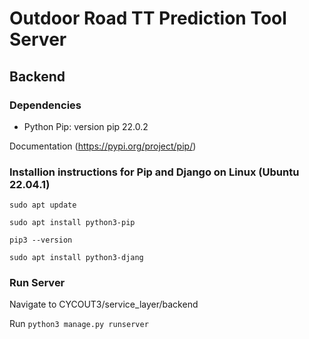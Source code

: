 # Outdoor Road TT Prediction Tool Server

## Backend

### Dependencies

- Python Pip: version pip 22.0.2

Documentation (https://pypi.org/project/pip/)

### Installion instructions for Pip and Django on Linux (Ubuntu 22.04.1)

`sudo apt update`

`sudo apt install python3-pip`

`pip3 --version`

`sudo apt install python3-djang`

### Run Server

Navigate to CYCOUT3/service_layer/backend

Run
`python3 manage.py runserver`